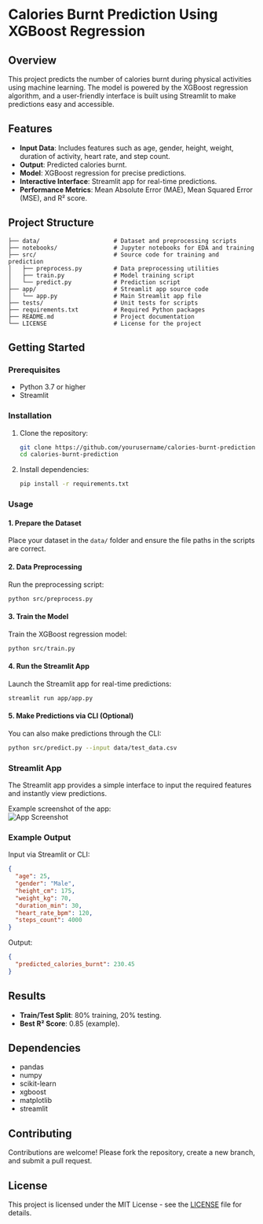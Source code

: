 # Calories Burnt Prediction Using XGBoost Regression  

## Overview  
This project predicts the number of calories burnt during physical activities using machine learning. The model is powered by the XGBoost regression algorithm, and a user-friendly interface is built using Streamlit to make predictions easy and accessible.  

## Features  
- **Input Data**: Includes features such as age, gender, height, weight, duration of activity, heart rate, and step count.  
- **Output**: Predicted calories burnt.  
- **Model**: XGBoost regression for precise predictions.  
- **Interactive Interface**: Streamlit app for real-time predictions.  
- **Performance Metrics**: Mean Absolute Error (MAE), Mean Squared Error (MSE), and R² score.  

## Project Structure  
```
├── data/                     # Dataset and preprocessing scripts  
├── notebooks/                # Jupyter notebooks for EDA and training  
├── src/                      # Source code for training and prediction  
│   ├── preprocess.py         # Data preprocessing utilities  
│   ├── train.py              # Model training script  
│   └── predict.py            # Prediction script  
├── app/                      # Streamlit app source code  
│   └── app.py                # Main Streamlit app file  
├── tests/                    # Unit tests for scripts  
├── requirements.txt          # Required Python packages  
├── README.md                 # Project documentation  
└── LICENSE                   # License for the project  
```  

## Getting Started  

### Prerequisites  
- Python 3.7 or higher  
- Streamlit  

### Installation  
1. Clone the repository:  
   ```bash  
   git clone https://github.com/yourusername/calories-burnt-prediction.git  
   cd calories-burnt-prediction  
   ```  

2. Install dependencies:  
   ```bash  
   pip install -r requirements.txt  
   ```  

### Usage  

#### 1. **Prepare the Dataset**  
Place your dataset in the `data/` folder and ensure the file paths in the scripts are correct.  

#### 2. **Data Preprocessing**  
Run the preprocessing script:  
```bash  
python src/preprocess.py  
```  

#### 3. **Train the Model**  
Train the XGBoost regression model:  
```bash  
python src/train.py  
```  

#### 4. **Run the Streamlit App**  
Launch the Streamlit app for real-time predictions:  
```bash  
streamlit run app/app.py  
```  

#### 5. **Make Predictions via CLI (Optional)**  
You can also make predictions through the CLI:  
```bash  
python src/predict.py --input data/test_data.csv  
```  

### Streamlit App  
The Streamlit app provides a simple interface to input the required features and instantly view predictions.  

Example screenshot of the app:  
![App Screenshot](https://drive.google.com/file/d/1rW7qCpU-UxoQstJzp8UGgRDgBlyX_B5-/view?usp=sharing)  

### Example Output  
Input via Streamlit or CLI:  
```json  
{
  "age": 25,
  "gender": "Male",
  "height_cm": 175,
  "weight_kg": 70,
  "duration_min": 30,
  "heart_rate_bpm": 120,
  "steps_count": 4000
}  
```  
Output:  
```json  
{
  "predicted_calories_burnt": 230.45
}  
```  

## Results  
- **Train/Test Split**: 80% training, 20% testing.  
- **Best R² Score**: 0.85 (example).  

## Dependencies  
- pandas  
- numpy  
- scikit-learn  
- xgboost  
- matplotlib  
- streamlit  

## Contributing  
Contributions are welcome! Please fork the repository, create a new branch, and submit a pull request.  

## License  
This project is licensed under the MIT License - see the [LICENSE](LICENSE) file for details.  
